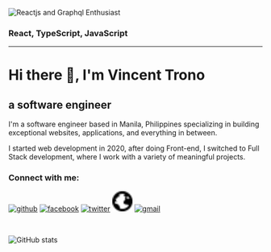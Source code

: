 
![Reactjs and Graphql Enthusiast](https://tomcam.github.io/vicnent-design.png/)


###  React, TypeScript, JavaScript

<hr/>

# Hi there 👋, I'm Vincent Trono
## a software engineer

I'm a software engineer based in Manila, Philippines specializing in building exceptional websites, applications, and everything in between.

I started web development in 2020, after doing Front-end, I switched to Full Stack development, where I work with a variety of meaningful projects.



### Connect with me:

[<img src='https://cdn.jsdelivr.net/npm/simple-icons@3.0.1/icons/github.svg' alt='github' height='40'>](https://github.com/VincentCarlosTrono) [<img src='https://cdn.jsdelivr.net/npm/simple-icons@3.0.1/icons/facebook.svg' alt='facebook' height='40'>](https://www.facebook.com/tronovincentcarlos) [<img src='https://cdn.jsdelivr.net/npm/simple-icons@3.0.1/icons/twitter.svg' alt='twitter' height='40'>](https://twitter.com/TronoVincent) [<img src='https://raw.githubusercontent.com/iconic/open-iconic/master/svg/globe.svg' alt='website' height='40'>](https://vincent-trono-portfolio.vercel.app/) [<img src='https://cdn.jsdelivr.net/npm/simple-icons@3.0.1/icons/gmail.svg' alt='gmail' height='40'>](mailto:trono.vincentcii@gmail.com)

<br/>

![GitHub stats](https://github-readme-stats.vercel.app/api/top-langs/?username=VincentCarlosTrono&layout=compact)
